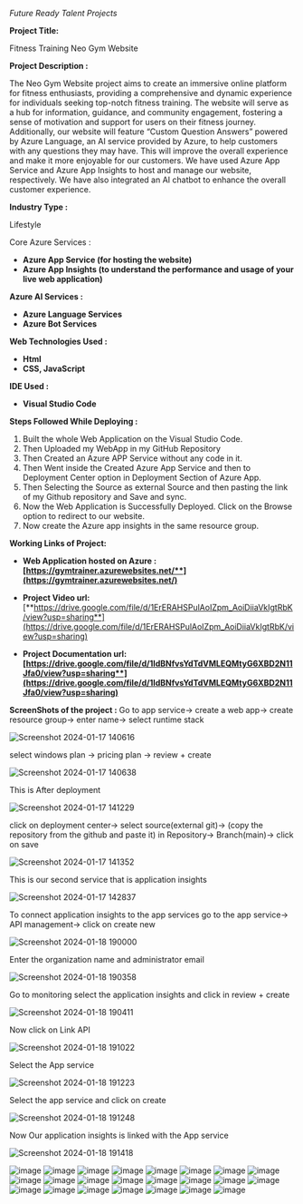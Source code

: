 _Future Ready Talent Projects_

**Project Title:**

Fitness Training Neo Gym Website

**Project Description :**

The Neo Gym Website project aims to create an immersive online platform for fitness enthusiasts, providing a comprehensive and dynamic experience for individuals seeking top-notch fitness training. The website will serve as a hub for information, guidance, and community engagement, fostering a sense of motivation and support for users on their fitness journey.  Additionally, our website will feature “Custom Question Answers” powered by Azure Language, an AI service provided by Azure, to help customers with any questions they may have. This will improve the overall experience and make it more enjoyable for our customers. We have used Azure App Service and Azure App Insights to host and manage our website, respectively. We have also integrated an AI chatbot to enhance the overall customer experience.

**Industry Type :**

Lifestyle

Core Azure Services : 

- **Azure App Service (for hosting the website)**
- **Azure App Insights (to understand the performance and usage of your live web application)**

**Azure AI Services :**

- **Azure Language Services** 
- **Azure Bot Services**

**Web Technologies Used :** 

- **Html**
- **CSS, JavaScript**

**IDE Used :**

- **Visual Studio Code**

**Steps Followed While Deploying :**

1. Built the whole Web Application on the Visual Studio Code.
1. Then Uploaded my WebApp in my GitHub Repository
1. Then Created an Azure APP Service without any code in it.
1. Then Went inside the Created Azure App Service and then to Deployment Center option in Deployment Section of Azure App.
1. Then Selecting the Source as external Source and then pasting the link of my Github repository and Save and sync.
1. Now the Web Application is Successfully Deployed. Click on the Browse option to redirect to our website.
1. Now create the Azure app insights in the same resource group.

**Working Links of Project:**

- **Web Application hosted on Azure : [https://gymtrainer.azurewebsites.net/**](https://gymtrainer.azurewebsites.net/)**
- **Project Video url:** [**https://drive.google.com/file/d/1ErERAHSPulAoIZpm_AoiDiiaVkIgtRbK/view?usp=sharing**](https://drive.google.com/file/d/1ErERAHSPulAoIZpm_AoiDiiaVkIgtRbK/view?usp=sharing)

- **Project Documentation url: [https://drive.google.com/file/d/1IdBNfvsYdTdVMLEQMtyG6XBD2N11Jfa0/view?usp=sharing**](https://drive.google.com/file/d/1IdBNfvsYdTdVMLEQMtyG6XBD2N11Jfa0/view?usp=sharing)**

**ScreenShots of the project :**
Go to app service-> create a web app-> create resource group-> enter name-> select runtime stack

![Screenshot 2024-01-17 140616](https://github.com/SushantPrasad13/Fitness-Training-NeoGym-Website/assets/144934599/7bc92763-80e8-4388-a29f-b6a9da9b7cfb)


select windows plan -> pricing plan -> review + create

![Screenshot 2024-01-17 140638](https://github.com/SushantPrasad13/Fitness-Training-NeoGym-Website/assets/144934599/43a0d8c3-0e9d-41fb-b8dd-1b577c939c1a)


This is After deployment

![Screenshot 2024-01-17 141229](https://github.com/SushantPrasad13/Fitness-Training-NeoGym-Website/assets/144934599/3f81d593-4e69-4429-a050-b9a4445d783a)


click on deployment center-> select source(external git)-> (copy the repository from the github and paste it) in Repository-> Branch(main)-> click on save

![Screenshot 2024-01-17 141352](https://github.com/SushantPrasad13/Fitness-Training-NeoGym-Website/assets/144934599/a1ac073d-10c7-4c3b-ad11-9a81449eb801)


This is our second service that is application insights

![Screenshot 2024-01-17 142837](https://github.com/SushantPrasad13/Fitness-Training-NeoGym-Website/assets/144934599/1c51e989-660c-42ec-9b86-e06c04239994)


To connect application insights to the app services go to the app service-> API management-> click on create new

![Screenshot 2024-01-18 190000](https://github.com/SushantPrasad13/Fitness-Training-NeoGym-Website/assets/144934599/0d73414c-cea4-4816-866c-f3b4a3de97aa)

Enter the organization name and administrator email

![Screenshot 2024-01-18 190358](https://github.com/SushantPrasad13/Fitness-Training-NeoGym-Website/assets/144934599/170657b1-4a9e-4309-89fc-a7f01ad46ee5)

Go to monitoring select the application insights and click in review + create

![Screenshot 2024-01-18 190411](https://github.com/SushantPrasad13/Fitness-Training-NeoGym-Website/assets/144934599/d38f99ec-dd70-4f3e-b47d-a4a38fd24015)

Now click on Link API

![Screenshot 2024-01-18 191022](https://github.com/SushantPrasad13/Fitness-Training-NeoGym-Website/assets/144934599/72db89ce-107a-44f4-81f1-d746b789d61b)

Select the App service

![Screenshot 2024-01-18 191223](https://github.com/SushantPrasad13/Fitness-Training-NeoGym-Website/assets/144934599/1ae6c030-27c0-44fa-98f6-b2cd004e40ec)

Select the app service and click on create

![Screenshot 2024-01-18 191248](https://github.com/SushantPrasad13/Fitness-Training-NeoGym-Website/assets/144934599/fa166705-2630-4af8-8040-441b6026b487)

Now Our application insights is linked with the App service

![Screenshot 2024-01-18 191418](https://github.com/SushantPrasad13/Fitness-Training-NeoGym-Website/assets/144934599/5c734070-e988-46a4-9841-a891950312aa)


![image](https://github.com/SushantPrasad13/Fitness-Training-NeoGym-Website/assets/144934599/81f4f562-6485-492c-a0d9-8c766860d745)
![image](https://github.com/SushantPrasad13/Fitness-Training-NeoGym-Website/assets/144934599/6072dc8a-b3bc-4c97-a1dc-93b1a91bb26a)
![image](https://github.com/SushantPrasad13/Fitness-Training-NeoGym-Website/assets/144934599/550429aa-53b3-4c32-a08f-e8f77290d3a3)
![image](https://github.com/SushantPrasad13/Fitness-Training-NeoGym-Website/assets/144934599/5d144c53-b048-4905-87d1-9cd341aaa71c)
![image](https://github.com/SushantPrasad13/Fitness-Training-NeoGym-Website/assets/144934599/479fd341-a263-406d-82f4-c73b8948fd58)
![image](https://github.com/SushantPrasad13/Fitness-Training-NeoGym-Website/assets/144934599/d679f685-d5fd-4c38-b9b5-2078a11313d8)
![image](https://github.com/SushantPrasad13/Fitness-Training-NeoGym-Website/assets/144934599/5deef5c9-5e13-4af4-9c84-7b2e6bb5178a)
![image](https://github.com/SushantPrasad13/Fitness-Training-NeoGym-Website/assets/144934599/26e5fff5-2286-4158-946e-9c804c55a2e6)
![image](https://github.com/SushantPrasad13/Fitness-Training-NeoGym-Website/assets/144934599/e900fe63-7154-4b26-b606-94d0eb8ab208)
![image](https://github.com/SushantPrasad13/Fitness-Training-NeoGym-Website/assets/144934599/31a993fb-527a-4ea1-89b2-71e7d0784330)
![image](https://github.com/SushantPrasad13/Fitness-Training-NeoGym-Website/assets/144934599/a4cba292-56ef-4959-a934-59c4e56b5a64)
![image](https://github.com/SushantPrasad13/Fitness-Training-NeoGym-Website/assets/144934599/56a4a5d8-756b-4077-8837-87c24e3c4547)
![image](https://github.com/SushantPrasad13/Fitness-Training-NeoGym-Website/assets/144934599/09af9d64-c265-4aec-999b-f0fb975e3eed)
![image](https://github.com/SushantPrasad13/Fitness-Training-NeoGym-Website/assets/144934599/5f3a2e39-753c-4ab9-86e7-55c3d6d6a338)
![image](https://github.com/SushantPrasad13/Fitness-Training-NeoGym-Website/assets/144934599/a923321c-9c20-4b07-a27c-4c4032d6c873)
![image](https://github.com/SushantPrasad13/Fitness-Training-NeoGym-Website/assets/144934599/03875270-bba6-42da-94d9-9ab5db1c9557)
![image](https://github.com/SushantPrasad13/Fitness-Training-NeoGym-Website/assets/144934599/d3dab909-3c18-490c-b2b8-c84bf10deeca)
![image](https://github.com/SushantPrasad13/Fitness-Training-NeoGym-Website/assets/144934599/e3ff20bb-4880-4dfb-832c-d46f10736ebd)
![image](https://github.com/SushantPrasad13/Fitness-Training-NeoGym-Website/assets/144934599/49ad7465-f2ff-4b1a-977e-bcb56dfe3cec)
![image](https://github.com/SushantPrasad13/Fitness-Training-NeoGym-Website/assets/144934599/a35768c9-9fba-4450-9aa8-31f4f678867d)
![image](https://github.com/SushantPrasad13/Fitness-Training-NeoGym-Website/assets/144934599/d8900a01-035f-44fc-8dbc-071c5692171d)
![image](https://github.com/SushantPrasad13/Fitness-Training-NeoGym-Website/assets/144934599/d076a522-d13c-43b8-9ddd-cd703309e25b)
![image](https://github.com/SushantPrasad13/Fitness-Training-NeoGym-Website/assets/144934599/94e27b93-2951-4b9c-9b1c-13a13a6656ce)



























